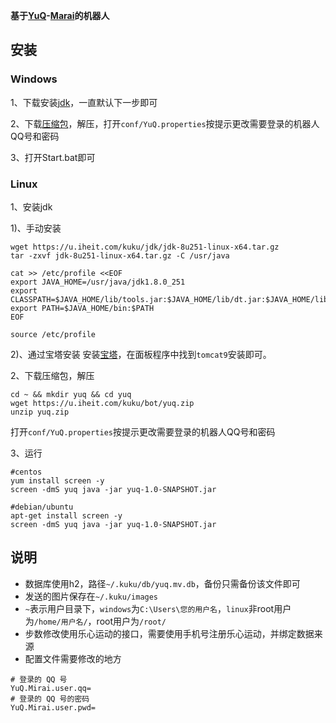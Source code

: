 **基于[YuQ](https://github.com/YuQWorks/YuQ-Mirai)-[Marai](https://github.com/mamoe/mirai)的机器人**

## 安装

### Windows

1、下载安装[jdk](http://8rr.co/8Kbk)，一直默认下一步即可

2、下载[压缩包](https://u.iheit.com/kuku/bot/yuq.zip)，解压，打开`conf/YuQ.properties`按提示更改需要登录的机器人QQ号和密码

3、打开Start.bat即可

### Linux

1、安装jdk

1)、手动安装
```shell script
wget https://u.iheit.com/kuku/jdk/jdk-8u251-linux-x64.tar.gz
tar -zxvf jdk-8u251-linux-x64.tar.gz -C /usr/java

cat >> /etc/profile <<EOF
export JAVA_HOME=/usr/java/jdk1.8.0_251
export CLASSPATH=$JAVA_HOME/lib/tools.jar:$JAVA_HOME/lib/dt.jar:$JAVA_HOME/lib
export PATH=$JAVA_HOME/bin:$PATH
EOF

source /etc/profile
```
2)、通过宝塔安装
安装[宝塔](http://bt.cn)，在面板程序中找到`tomcat9`安装即可。

2、下载压缩包，解压
```shell script
cd ~ && mkdir yuq && cd yuq
wget https://u.iheit.com/kuku/bot/yuq.zip
unzip yuq.zip
```
打开`conf/YuQ.properties`按提示更改需要登录的机器人QQ号和密码

3、运行
```shell script
#centos
yum install screen -y
screen -dmS yuq java -jar yuq-1.0-SNAPSHOT.jar

#debian/ubuntu
apt-get install screen -y
screen -dmS yuq java -jar yuq-1.0-SNAPSHOT.jar
```

## 说明
* 数据库使用h2，路径`~/.kuku/db/yuq.mv.db`，备份只需备份该文件即可
* 发送的图片保存在`~/.kuku/images`
* `~`表示用户目录下，`windows`为`C:\Users\您的用户名`，`linux`非root用户为`/home/用户名/`，root用户为`/root/`
* 步数修改使用乐心运动的接口，需要使用手机号注册乐心运动，并绑定数据来源
* 配置文件需要修改的地方
```properties
# 登录的 QQ 号
YuQ.Mirai.user.qq=
# 登录的 QQ 号的密码
YuQ.Mirai.user.pwd=
```
